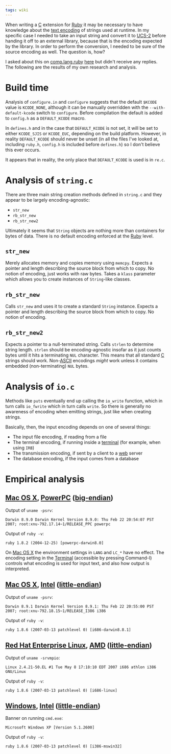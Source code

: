 ```yaml
---
tags: wiki
---
```


When writing a [C](/wiki/C) extension for [Ruby](/wiki/Ruby) it may be necessary to have knowledge about the [text encoding](/wiki/text_encoding) of strings used at runtime. In my specific case I needed to take an input string and convert it to [UCS-2](/wiki/UCS-2) before handing it off to an external library, because that is the encoding expected by the library. In order to perform the conversion, I needed to be sure of the source encoding as well. The question is, how?

I asked about this on [comp.lang.ruby](/wiki/comp.lang.ruby) [here](http://groups.google.com/group/comp.lang.ruby/browse_thread/thread/ceaca6e814073d5c/) but didn't receive any replies. The following are the results of my own research and analysis.

# Build time

Analysis of `configure.in` and `configure` suggests that the default `$KCODE` value is `KCODE_NONE`, although it can be manually overridden with the `--with-default-kcode` switch to `configure`. Before compilation the default is added to `config.h` as a `DEFAULT_KCODE` macro.

In `defines.h` and in the case that `DEFAULT_KCODE` is not set, it will be set to either `KCODE_SJIS` or `KCODE_EUC`, depending on the build platform. However, in reality `DEFAULT_KCODE` should never be unset (in all the files I've looked at, including `ruby.h`, `config.h` is included before `defines.h`) so I don't believe this ever occurs.

It appears that in reality, the only place that `DEFAULT_KCODE` is used is in `re.c`.

# Analysis of `string.c`

There are three main string creation methods defined in `string.c` and they appear to be largely encoding-agnostic:

-   `str_new`
-   `rb_str_new`
-   `rb_str_new2`

Ultimately it seems that `String` objects are nothing more than containers for bytes of data. There is no default encoding enforced at the [Ruby](/wiki/Ruby) level.

## `str_new`

Merely allocates memory and copies memory using `memcpy`. Expects a pointer and length describing the source block from which to copy. No notion of encoding, just works with raw bytes. Takes a `klass` parameter which allows you to create instances of `String`-like classes.

## `rb_str_new`

Calls `str_new` and uses it to create a standard `String` instance. Expects a pointer and length describing the source block from which to copy. No notion of encoding.

## `rb_str_new2`

Expects a pointer to a null-terminated string. Calls `strlen` to determine string length. `strlen` should be encoding-agnostic insofar as it just counts bytes until it hits a terminating `NUL` character. This means that all standard [C](/wiki/C) strings should work. Non-[ASCII](/wiki/ASCII) encodings _might_ work unless it contains embedded (non-terminating) `NUL` bytes.

# Analysis of `io.c`

Methods like `puts` eventually end up calling the `io_write` function, which in turn calls `io_fwrite` which in turn calls `write`. So there is generally no awareness of encoding when emitting strings, just like when creating strings.

Basically, then, the input encoding depends on one of several things:

-   The input file encoding, if reading from a file
-   The terminal encoding, if running inside a [terminal](/wiki/terminal) (for example, when using `IRB`)
-   The transmission encoding, if sent by a client to a [web](/wiki/web) server
-   The database encoding, if the input comes from a database

# Empirical analysis

## [Mac OS X](/wiki/Mac_OS_X), [PowerPC](/wiki/PowerPC) ([big-endian](/wiki/big-endian))

Output of `uname -psrv`:

    Darwin 8.9.0 Darwin Kernel Version 8.9.0: Thu Feb 22 20:54:07 PST 2007; root:xnu-792.17.14~1/RELEASE_PPC powerpc

Output of `ruby -v`:

    ruby 1.8.2 (2004-12-25) [powerpc-darwin8.0]

On [Mac OS X](/wiki/Mac_OS_X) the environment settings in `LANG` and `LC_*` have no effect. The encoding setting in the [Terminal](/wiki/Terminal) (accessible by pressing Command-I) controls what encoding is used for input text, and also how output is interpreted.

## [Mac OS X](/wiki/Mac_OS_X), [Intel](/wiki/Intel) ([little-endian](/wiki/little-endian))

Output of `uname -psrv`:

    Darwin 8.9.1 Darwin Kernel Version 8.9.1: Thu Feb 22 20:55:00 PST 2007; root:xnu-792.18.15~1/RELEASE_I386 i386

Output of `ruby -v`:

    ruby 1.8.6 (2007-03-13 patchlevel 0) [i686-darwin8.8.1]

## [Red Hat Enterprise Linux](/wiki/Red_Hat_Enterprise_Linux), [AMD](/wiki/AMD) ([little-endian](/wiki/little-endian))

Output of `uname -srvmpio`:

    Linux 2.4.21-50.EL #1 Tue May 8 17:18:10 EDT 2007 i686 athlon i386 GNU/Linux

Output of `ruby -v`:

    ruby 1.8.6 (2007-03-13 patchlevel 0) [i686-linux]

## [Windows](/wiki/Windows), [Intel](/wiki/Intel) ([little-endian](/wiki/little-endian))

Banner on running `cmd.exe`:

    Microsoft Windows XP [Version 5.1.2600]

Output of `ruby -v`:

    ruby 1.8.6 (2007-03-13 patchlevel 0) [i386-mswin32]
